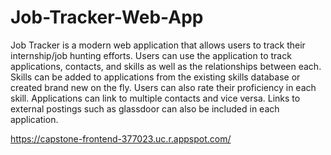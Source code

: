 # Job-Tracker-Web-App

Job Tracker is a modern web application that allows users to track their internship/job hunting
efforts. Users can use the application to track applications, contacts, and skills as well as the
relationships between each. Skills can be added to applications from the existing skills database
or created brand new on the fly. Users can also rate their proficiency in each skill. Applications
can link to multiple contacts and vice versa. Links to external postings such as glassdoor can
also be included in each application.

https://capstone-frontend-377023.uc.r.appspot.com/
